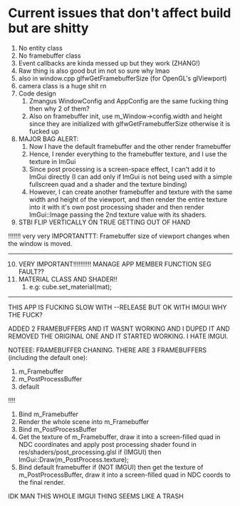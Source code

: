 # Current issues that don't affect build but are shitty

1) No entity class
2) No framebuffer class
3) Event callbacks are kinda messed up but they work (ZHANG!)
4) Raw thing is also good but im not so sure why lmao
5) also in window.cpp glfwGetFramebufferSize (for OpenGL's glViewport)
6) camera class is a huge shit rn
7) Code design
   1) Zmangus WindowConfig and AppConfig are the same fucking thing then why 2 of them?
   2) Also on framebuffer init, use m_Window->config.width and height since they are initialized with glfwGetFramebufferSize otherwise it is fucked up
8) MAJOR BAG ALERT: 
   1) Now I have the default framebuffer and the other render framebuffer
   2) Hence, I render everything to the framebuffer texture, and I use the texture in ImGui
   3) Since post processing is a screen-space effect, I can't add it to ImGui directly (I can add only if ImGui is not being used with a simple fullscreen quad and a shader and the texture binding)
   4) However, I can create another framebuffer and texture with the same width and height of the viewport, and then render the entire texture into it with it's own post processing shader and then render ImGui::Image passing the 2nd texture value with its shaders.
9) STBI FLIP VERTICALLY ON TRUE GETTING OUT OF HAND

!!!!!!! very very IMPORTANTTT: Framebuffer size of viewport changes when the window is moved.

****************************
10) VERY IMPORTANT!!!!!!!!!! MANAGE APP MEMBER FUNCTION SEG FAULT??
11) MATERIAL CLASS AND SHADER!!
    1)  e.g: cube.set_material(mat);
*****************************

THIS APP IS FUCKING SLOW WITH --RELEASE BUT OK WITH IMGUI WHY THE FUCK?

ADDED 2 FRAMEBUFFERS AND IT WASNT WORKING AND I DUPED IT AND REMOVED THE ORIGINAL ONE AND IT STARTED WORKING.
I HATE IMGUI.

NOTEEE:
FRAMEBUFFER CHANING.
THERE ARE 3 FRAMEBUFFERS (including the default one):
1) m_Framebuffer
2) m_PostProcessBuffer
3) default
   
!!!!
1) Bind m_Framebuffer
2) Render the whole scene into m_Framebuffer
3) Bind m_PostProcessBuffer
4) Get the texture of m_Framebuffer, draw it into a screen-filled quad in NDC coordinates and apply post processing shader found in res/shaders/post_processing.glsl
if (IMGUI) then ImGui::Draw(m_PostProcess.texture);
5) Bind default framebuffer
if (NOT IMGUI) then get the texture of m_PostProcessBuffer, draw it into a screen-filled quad in NDC coords to the final render.

IDK MAN THIS WHOLE IMGUI THING SEEMS LIKE A TRASH